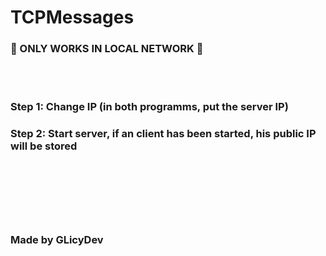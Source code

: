#   TCPMessages
### 🚨 ONLY WORKS IN LOCAL NETWORK 🚨
<br></br>
### Step 1: Change IP (in both programms, put the server IP)
### Step 2: Start server, if an client has been started, his public IP will be stored
# <br></br>
### Made by GLicyDev
